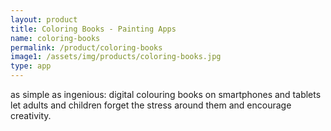 ```yaml
---
layout: product
title: Coloring Books - Painting Apps
name: coloring-books
permalink: /product/coloring-books
image1: /assets/img/products/coloring-books.jpg
type: app
---
```

as simple as ingenious: digital colouring books on smartphones and tablets let adults and children forget the stress around them and encourage creativity.